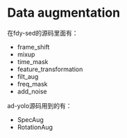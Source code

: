 # Data augmentation

在fdy-sed的源码里面有：

- frame_shift 
- mixup
- time_mask
- feature_transformation
- filt_aug
- freq_mask
- add_noise

ad-yolo源码用到的有：

- SpecAug
- RotationAug

